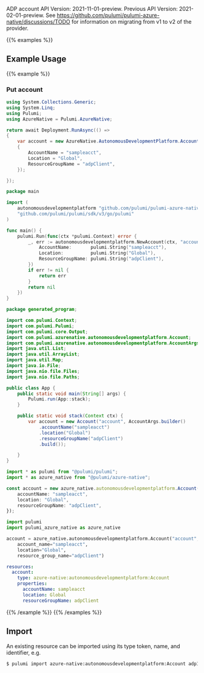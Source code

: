 ADP account
API Version: 2021-11-01-preview.
Previous API Version: 2021-02-01-preview. See https://github.com/pulumi/pulumi-azure-native/discussions/TODO for information on migrating from v1 to v2 of the provider.

{{% examples %}}
## Example Usage
{{% example %}}
### Put account
```csharp
using System.Collections.Generic;
using System.Linq;
using Pulumi;
using AzureNative = Pulumi.AzureNative;

return await Deployment.RunAsync(() => 
{
    var account = new AzureNative.AutonomousDevelopmentPlatform.Account("account", new()
    {
        AccountName = "sampleacct",
        Location = "Global",
        ResourceGroupName = "adpClient",
    });

});


```

```go
package main

import (
	autonomousdevelopmentplatform "github.com/pulumi/pulumi-azure-native-sdk/autonomousdevelopmentplatform"
	"github.com/pulumi/pulumi/sdk/v3/go/pulumi"
)

func main() {
	pulumi.Run(func(ctx *pulumi.Context) error {
		_, err := autonomousdevelopmentplatform.NewAccount(ctx, "account", &autonomousdevelopmentplatform.AccountArgs{
			AccountName:       pulumi.String("sampleacct"),
			Location:          pulumi.String("Global"),
			ResourceGroupName: pulumi.String("adpClient"),
		})
		if err != nil {
			return err
		}
		return nil
	})
}

```

```java
package generated_program;

import com.pulumi.Context;
import com.pulumi.Pulumi;
import com.pulumi.core.Output;
import com.pulumi.azurenative.autonomousdevelopmentplatform.Account;
import com.pulumi.azurenative.autonomousdevelopmentplatform.AccountArgs;
import java.util.List;
import java.util.ArrayList;
import java.util.Map;
import java.io.File;
import java.nio.file.Files;
import java.nio.file.Paths;

public class App {
    public static void main(String[] args) {
        Pulumi.run(App::stack);
    }

    public static void stack(Context ctx) {
        var account = new Account("account", AccountArgs.builder()        
            .accountName("sampleacct")
            .location("Global")
            .resourceGroupName("adpClient")
            .build());

    }
}

```

```typescript
import * as pulumi from "@pulumi/pulumi";
import * as azure_native from "@pulumi/azure-native";

const account = new azure_native.autonomousdevelopmentplatform.Account("account", {
    accountName: "sampleacct",
    location: "Global",
    resourceGroupName: "adpClient",
});

```

```python
import pulumi
import pulumi_azure_native as azure_native

account = azure_native.autonomousdevelopmentplatform.Account("account",
    account_name="sampleacct",
    location="Global",
    resource_group_name="adpClient")

```

```yaml
resources:
  account:
    type: azure-native:autonomousdevelopmentplatform:Account
    properties:
      accountName: sampleacct
      location: Global
      resourceGroupName: adpClient

```

{{% /example %}}
{{% /examples %}}

## Import

An existing resource can be imported using its type token, name, and identifier, e.g.

```sh
$ pulumi import azure-native:autonomousdevelopmentplatform:Account adp1 /subscriptions/subid/resourceGroups/rg1/providers/Microsoft.AutonomousDevelopmentPlatform/accounts/adp1 
```
